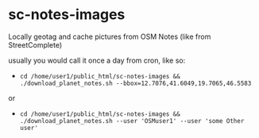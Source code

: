 # sc-notes-images
Locally geotag and cache pictures from OSM Notes (like from StreetComplete)

usually you would call it once a day from cron, like so:
- `cd /home/user1/public_html/sc-notes-images && ./download_planet_notes.sh --bbox=12.7076,41.6049,19.7065,46.5583`

or 

- `cd /home/user1/public_html/sc-notes-images && ./download_planet_notes.sh --user 'OSMuser1' --user 'some Other user'`
